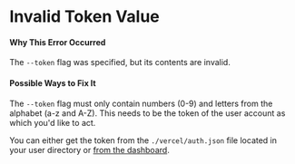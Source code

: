 # Invalid Token Value

#### Why This Error Occurred

The `--token` flag was specified, but its contents are invalid.

#### Possible Ways to Fix It

The `--token` flag must only contain numbers (0-9) and letters from the alphabet (a-z and A-Z). This needs to be the token of the user account as which you'd like to act.

You can either get the token from the `./vercel/auth.json` file located in your user directory or [from the dashboard](https://vercel.com/account/tokens).
